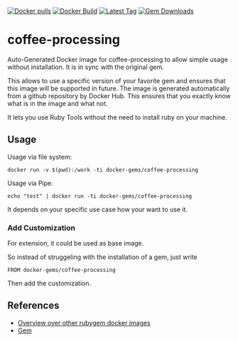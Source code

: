 [![Docker pulls](https://img.shields.io/docker/pulls/rubygem/coffee-processing.svg)](https://hub.docker.com/r/rubygem/coffee-processing/)
[![Docker Build](https://img.shields.io/docker/automated/rubygem/coffee-processing.svg)](https://hub.docker.com/r/rubygem/coffee-processing/)
[![Latest Tag](https://img.shields.io/github/tag/docker-rubygem/coffee-processing.svg)](https://hub.docker.com/r/rubygem/coffee-processing/)
[![Gem Downloads](https://img.shields.io/gem/dt/coffee-processing.svg)](https://rubygems.org/gems/coffee-processing/)
# coffee-processing

Auto-Generated Docker image for coffee-processing to allow simple usage without installation.
It is in sync with the original gem.

This allows to use a specific version of your favorite gem and ensures that this image will be supported in future.
The image is generated automatically from a github repository by Docker Hub.
This ensures that you exactly know what is in the image and what not.

It lets you use Ruby Tools without the need to install ruby on your machine.

## Usage

Usage via file system:

`docker run -v $(pwd):/work -ti docker-gems/coffee-processing`

Usage via Pipe:

`echo "test" | docker run -ti docker-gems/coffee-processing`

It depends on your specific use case how your want to use it.

### Add Customization

For extension, it could be used as base image.

So instead of struggeling with the installation of a gem, just write

`FROM docker-gems/coffee-processing`

Then add the customization.

## References

 - [Overview over other rubygem docker images](https://github.com/thinkbot/docker-rubygem)
 - [Gem](https://rubygems.org/gems/coffee-processing/)
